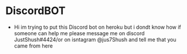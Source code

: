 # DiscordBOT
- Hi im trying to put this Discord bot on heroku but i dondt know how if someone can help me please message me on discord JustShush#4424/or on isntagram @jus7Shush and tell me that you came from here 
